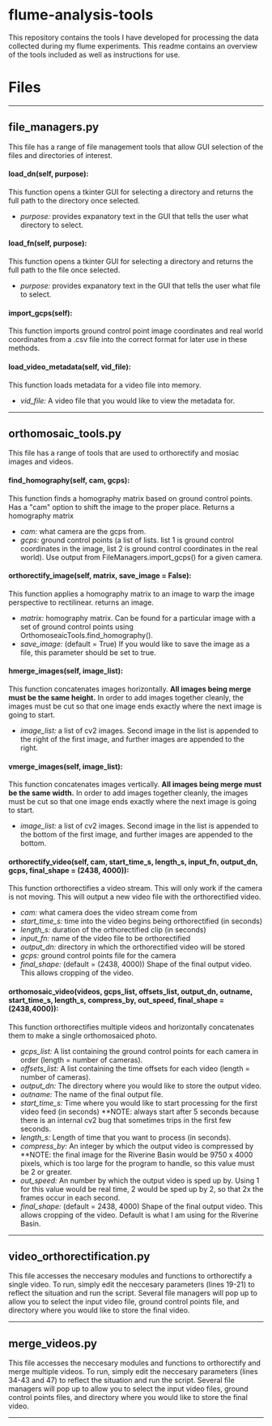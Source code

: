 # flume-analysis-tools
This repository contains the tools I have developed for processing the data collected during my flume experiments. This readme contains an overview of the tools included as well as instructions for use. 

# Files
-----------------------------------------------------------------------------------------
## file_managers.py 
This file has a range of file management tools that allow GUI selection of the files and directories of interest.

#### load_dn(self, purpose): 

This function opens a tkinter GUI for selecting a directory and returns the full path to the directory once selected.
- *purpose:*  provides expanatory text in the GUI that tells the user what directory to select.

#### load_fn(self, purpose): 

This function opens a tkinter GUI for selecting a directory and returns the full path to the file once selected.
- *purpose:*  provides expanatory text in the GUI that tells the user what file to select.

#### import_gcps(self):
This function imports ground control point image coordinates and real world coordinates from a .csv file into the correct format for later use in these methods.

#### load_video_metadata(self, vid_file):
This function loads metadata for a video file into memory. 
- *vid_file:* A video file that you would like to view the metadata for.

--------------------------------------------------------------------------------------------
## orthomosaic_tools.py 
This file has a range of tools that are used to orthorectify and mosiac images and videos.

#### find_homography(self, cam, gcps): 
This function finds a homography matrix based on ground control points. Has a "cam" option to shift the image to the proper place. Returns a homography matrix
- *cam:*  what camera are the gcps from.
- *gcps:* ground control points (a list of lists. list 1 is ground control coordinates in the image, list 2 is ground control coordinates in the real world). Use output from FileManagers.import_gcps() for a given camera. 

#### orthorectify_image(self, matrix, save_image = False):
This function applies a homography matrix to an image to warp the image perspective to rectilinear. returns an image.
- *matrix:* homography matrix. Can be found for a particular image with a set of ground control points using OrthomoseaicTools.find_homography().
- *save_image:* (default = True) If you would like to save the image as a file, this parameter should be set to true.

#### hmerge_images(self, image_list):
This function concatenates images horizontally. **All images being merge must be the same height.** In order to add images together cleanly, the images must be cut so that one image ends exactly where the next image is going to start.
- *image_list:* a list of cv2 images. Second image in the list is appended to the right of the first image, and further images are appended to the right. 

#### vmerge_images(self, image_list):
This function concatenates images vertically. **All images being merge must be the same width.** In order to add images together cleanly, the images must be cut so that one image ends exactly where the next image is going to start. 
- *image_list:* a list of cv2 images. Second image in the list is appended to the bottom of the first image, and further images are appended to the bottom. 

#### orthorectify_video(self, cam, start_time_s, length_s, input_fn, output_dn, gcps, final_shape = (2438, 4000)):
This function orthorectifies a video stream. This will only work if the camera is not moving. This will output a new video file with the orthorectified video. 
- *cam:* what camera does the video stream come from
- *start_time_s:*  time into the video begins being orthorectified (in seconds)
- *length_s:* duration of the orthorectified clip (in seconds)
- *input_fn:* name of the video file to be orthorectified
- *output_dn:* directory in which the orthorectified video will be stored
- *gcps:* ground control points file for the camera
- *final_shape:* (default = (2438, 4000)) Shape of the final output video. This allows cropping of the video.

#### orthomosaic_video(videos, gcps_list, offsets_list, output_dn, outname, start_time_s, length_s, compress_by, out_speed, final_shape = (2438,4000)):
This function orthorectifies multiple videos and horizontally concatenates them to make a single orthomosaiced photo.
- *gcps_list:* A list containing the ground control points for each camera in order (length = number of cameras).
- *offsets_list:* A list containing the time offsets for each video (length = number of cameras).
- *output_dn:* The directory where you would like to store the output video.
- *outname:* The name of the final output file.
- *start_time_s:* Time where you would like to start processing for the first video feed (in seconds) **NOTE: always start after 5 seconds because there is an internal cv2 bug that sometimes trips in the first few seconds. 
- *length_s:* Length of time that you want to process (in seconds).
- *compress_by:* An integer by which the output video is compressed by **NOTE: the final image for the Riverine Basin would be 9750 x 4000 pixels, which is too large for the program to handle, so this value must be 2 or greater.
- *out_speed:* An number by which the output video is sped up by. Using 1 for this value would be real time, 2 would be sped up by 2, so that 2x the frames occur in each second. 
- *final_shape:* (default = 2438, 4000) Shape of the final output video. This allows cropping of the video. Default is what I am using for the Riverine Basin.

--------------------------------------------------------------------------------------------
## video_orthorectification.py
This file accesses the neccesary modules and functions to orthorectify a single video. To run, simply edit the neccesary parameters (lines 19-21) to reflect the situation and run the script. Several file managers will pop up to allow you to select the input video file, ground control points file, and directory where you would like to store the final video. 

--------------------------------------------------------------------------------------------
## merge_videos.py
This file accesses the neccesary modules and functions to orthorectify and merge multiple videos. To run, simply edit the neccesary parameters (lines 34-43 and 47) to reflect the situation and run the script. Several file managers will pop up to allow you to select the input video files, ground control points files, and directory where you would like to store the final video. 

--------------------------------------------------------------------------------------------

